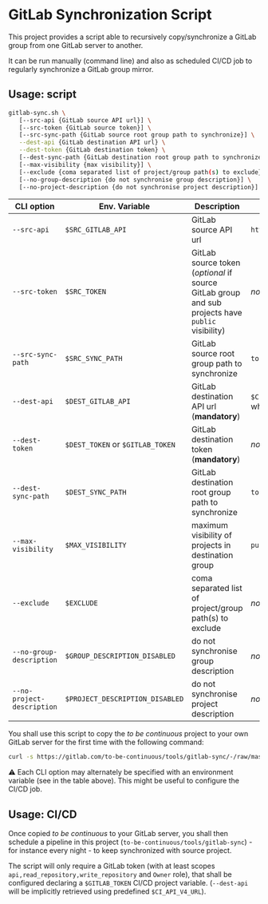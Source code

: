 # GitLab Synchronization Script

This project provides a script able to recursively copy/synchronize a GitLab group from one GitLab server to another.

It can be run manually (command line) and also as scheduled CI/CD job to regularly synchronize a GitLab group mirror.

## Usage: script

```bash
gitlab-sync.sh \
   [--src-api {GitLab source API url}] \
   [--src-token {GitLab source token}] \
   [--src-sync-path {GitLab source root group path to synchronize}] \
   --dest-api {GitLab destination API url} \
   --dest-token {GitLab destination token} \
   [--dest-sync-path {GitLab destination root group path to synchronize}] \
   [--max-visibility {max visibility}] \
   [--exclude {coma separated list of project/group path(s) to exclude}] \
   [--no-group-description {do not synchronise group description}] \
   [--no-project-description {do not synchronise project description}]
```

| CLI option            | Env. Variable        | Description                            | Default Value     |
| --------------------- | -------------------- | -------------------------------------- | ----------------- |
| `--src-api`           | `$SRC_GITLAB_API`    | GitLab source API url                  | `https://gitlab.com/api/v4` |
| `--src-token`         | `$SRC_TOKEN`         | GitLab source token (_optional_ if source GitLab group and sub projects have `public` visibility) | _none_ |
| `--src-sync-path`     | `$SRC_SYNC_PATH`     | GitLab source root group path to synchronize  | `to-be-continuous` |
| `--dest-api`          | `$DEST_GITLAB_API`   | GitLab destination API url (**mandatory**) | `$CI_API_V4_URL` (defined when running in GitLab CI) |
| `--dest-token` | `$DEST_TOKEN` or `$GITLAB_TOKEN` | GitLab destination token (**mandatory**) | _none_ |
| `--dest-sync-path`    | `$DEST_SYNC_PATH`    | GitLab destination root group path to synchronize  | `to-be-continuous` |
| `--max-visibility`    | `$MAX_VISIBILITY`    | maximum visibility of projects in destination group | `public` |
| `--exclude`           | `$EXCLUDE`           | coma separated list of project/group path(s) to exclude | _none_ |
| `--no-group-description` | `$GROUP_DESCRIPTION_DISABLED` | do not synchronise group description | _none_|
| `--no-project-description` | `$PROJECT_DESCRIPTION_DISABLED` | do not synchronise project description | _none_|

You shall use this script to copy the _to be continuous_ project to your own GitLab server for the first time with the following command:

```bash
curl -s https://gitlab.com/to-be-continuous/tools/gitlab-sync/-/raw/master/gitlab-sync.sh | bash /dev/stdin --dest-api {your GitLab server API url} --dest-token {your GitLab token} --exclude samples,custom
```

:warning: Each CLI option may alternately be specified with an environment variable (see in the table above). This might be useful to configure the CI/CD job.

## Usage: CI/CD

Once copied _to be continuous_ to your GitLab server, you shall then schedule a pipeline in this project (`to-be-continuous/tools/gitlab-sync`) - for instance every night - to keep synchronized with source project.

The script will only require a GitLab token (with at least scopes `api,read_repository,write_repository` and `Owner` role), that shall be configured declaring a `$GITLAB_TOKEN` CI/CD project variable. (`--dest-api` will be implicitly retrieved using predefined `$CI_API_V4_URL`).
